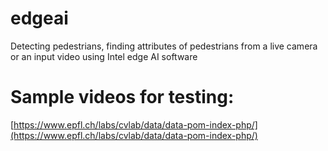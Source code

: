 # edgeai
Detecting pedestrians, finding attributes of pedestrians from a live camera or an input video using Intel edge AI software

# Sample videos for testing:

[https://www.epfl.ch/labs/cvlab/data/data-pom-index-php/](https://www.epfl.ch/labs/cvlab/data/data-pom-index-php/)
